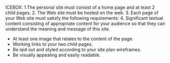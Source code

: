  ICEBOX:
1.The personal site must consist of a home page and at least 2 child pages.
2. The Web site must be hosted on the web.
3. Each page of your Web site must satisfy the following requirements:
4. Significant textual content consisting of appropriate content for your audience so that they can understand the meaning and message of this site.
- At least one image that relates to the content of the page.
- Working links to your two child pages.
- Be laid out and styled according to your site plan wireframes.
- Be visually appealing and easily readable.